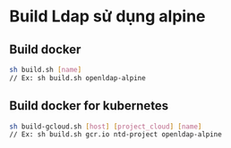 # Build Ldap sử dụng alpine

## Build docker

```bash
sh build.sh [name]
// Ex: sh build.sh openldap-alpine
```

## Build docker for kubernetes

```bash
sh build-gcloud.sh [host] [project_cloud] [name]
// Ex: sh build.sh gcr.io ntd-project openldap-alpine
```
